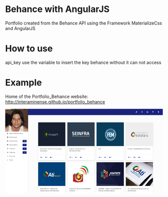 # Behance with AngularJS

Portfolio created from the Behance API using the Framework MaterializeCss and AngularJS

# How to use

api_key use the variable to insert the key behance without it can not access

# Example

Home of the Portfolio_Behance website: http://interaminense.github.io/portfolio_behance

![alt tag](https://raw.githubusercontent.com/interaminense/portfolio_behance/gh-pages/imgs/prints/print-portfolio.jpg)
